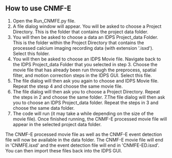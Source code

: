 ## How to use CNMF-E
1. Open the Run_CNMFE.py file. 
2. A file dialog window will appear. You will be asked to choose a Project Directory. This is the folder that contains the project data folder. 
3. You will then be asked to choose a data an IDPS Project_data Folder. This is the folder within the Project Directory that contains the processed calcium imaging recording data (with extension '.isxd'). Select this folder.
4. You will then be asked to choose an IDPS Movie file. Navigate back to the IDPS Project_data Folder that you selected in step 3. Choose the movie file that has already been run through the preprocess, spatial filter, and motion correction steps in the IDPS GUI. Select this file.
5. The file dialog will then ask you again to choose and IDPS Movie file. Repeat the stesp 4 and choose the same movie file.
6. The file dialog will then ask you to choose a Project Directory. Repeat the steps in 2 and choose the same folder.
7.The file dialog will then ask you to choose an IDPS Project_data folder. Repeat the steps in 3 and choose the same data folder. 
8. The code will run (it may take a while depending on the size of the movie file). Once finished running, the CNMF-E processed movie file will appear in the selected project data folder.

The CNMF-E processed movie file as well as the CNMF-E event detection file will now be available in the data folder. The CNMF-E movie file will end in 'CNMFE.isxd' and the event detection file will end in 'CNMFE-ED.isxd'. You can then import these files back into the IDPS GUI.

